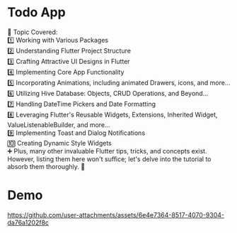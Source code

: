 # Todo App 

🔹 Topic Covered:</br>
1️⃣ Working with Various Packages</br>
2️⃣ Understanding Flutter Project Structure </br>
3️⃣ Crafting Attractive UI Designs in Flutter </br>
4️⃣ Implementing Core App Functionality</br>
5️⃣ Incorporating Animations, including animated Drawers, icons, and more...</br>
6️⃣ Utilizing Hive Database: Objects, CRUD Operations, and Beyond...</br>
7️⃣ Handling DateTime Pickers and Date Formatting</br>
8️⃣ Leveraging Flutter's Reusable Widgets, Extensions, Inherited Widget, ValueListenableBuilder, and more...</br>
9️⃣ Implementing Toast and Dialog Notifications</br>
🔟 Creating Dynamic Style Widgets</br>
➕ Plus, many other invaluable Flutter tips, tricks, and concepts exist. However, listing them here won't suffice; let's delve into the tutorial to absorb them thoroughly. 🚀

# Demo

https://github.com/user-attachments/assets/6e4e7364-8517-4070-9304-da76a1202f8c

